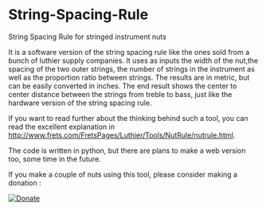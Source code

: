 # String-Spacing-Rule
String Spacing Rule for stringed instrument nuts

It is a software version of the string spacing rule like the ones sold from a bunch of luthier supply companies. It uses as inputs the width of the nut,the spacing of the two outer strings, the number of strings in the instrument as well as the proportion ratio between strings. The results are in metric, but can be easily converted in inches. The end result shows the center to center distance between the strings from treble to bass, just like the hardware version of the string spacing rule.

If you want to read further about the thinking behind such a tool, you can read the excellent explanation in http://www.frets.com/FretsPages/Luthier/Tools/NutRule/nutrule.html. 

The code is written in python, but there are plans to make a web version too, some time in the future.

If you make a couple of nuts using this tool, please consider making a donation :  

[![Donate](https://img.shields.io/badge/Donate-PayPal-green.svg)](https://www.paypal.com/donate?hosted_button_id=VBJ3FK2AARHYW)
